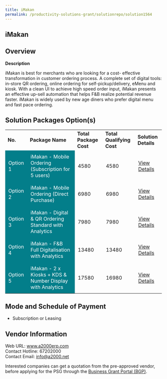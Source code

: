 ```yaml
---
title: iMakan
permalink: /productivity-solutions-grant/solutionrepo/solution1564
---
```


## iMakan

## Overview

**Description**

iMakan is best for merchants who are looking for a cost- effective transformation in customer ordering process. A complete set of digital tools: in-store QR ordering, online ordering for self-pickup/delivery, eMenu and kiosk. With a clean UI to achieve high speed order input, iMakan presents an effective up-sell automation that helps F&B realize potential revenue faster. 
iMakan is widely used by new age diners who prefer digital menu and fast pace ordering.

## Solution Packages Option(s)

<table>
<tr>
<td><b>No.</b></td>
<td><b>Package Name</b></td>
<td><b>Total Package Cost</b></td>
<td><b>Total Qualifying Cost</b></td>
<td><b>Solution Details</b></td>
</tr>
<tr>
<td style='padding: 10px; background-color: #037E8A; color: #FFFFFF;'>Option 1</td>
<td style='padding: 10px; background-color: #037E8A; color: #FFFFFF;'>iMakan - Mobile Ordering (Subscription for 5 users)</td>
<td style='padding: 10px;'>4580</td>
<td style='padding: 10px;'>4580</td>
<td style='padding: 10px;'><a href='https://www.gobusiness.gov.sg/images/psg/Desensitised_Megasafe_Annex_3_CR_wef_3_Dec_2020_Part_1.pdf' target='_blank'>View Details</a></td>
</tr>
<tr>
<td style='padding: 10px; background-color: #037E8A; color: #FFFFFF;'>Option 2</td>
<td style='padding: 10px; background-color: #037E8A; color: #FFFFFF;'>iMakan - Mobile Ordering (Direct Purchase) </td>
<td style='padding: 10px;'>6980</td>
<td style='padding: 10px;'>6980</td>
<td style='padding: 10px;'><a href='https://www.gobusiness.gov.sg/images/psg/Desensitised_Megasafe_Annex_3_CR_wef_3_Dec_2020_Part_2.pdf' target='_blank'>View Details</a></td>
</tr>
<tr>
<td style='padding: 10px; background-color: #037E8A; color: #FFFFFF;'>Option 3</td>
<td style='padding: 10px; background-color: #037E8A; color: #FFFFFF;'>iMakan - Digital & QR Ordering Standard with Analytics</td>
<td style='padding: 10px;'>7980</td>
<td style='padding: 10px;'>7980</td>
<td style='padding: 10px;'><a href='https://www.gobusiness.gov.sg/images/psg/Desensitised_Megasafe_Annex_3_CR_wef_3_Dec_2020_Part_3.pdf' target='_blank'>View Details</a></td>
</tr>
<tr>
<td style='padding: 10px; background-color: #037E8A; color: #FFFFFF;'>Option 4</td>
<td style='padding: 10px; background-color: #037E8A; color: #FFFFFF;'>iMakan - F&B Full Digitalisation with Analytics</td>
<td style='padding: 10px;'>13480</td>
<td style='padding: 10px;'>13480</td>
<td style='padding: 10px;'><a href='https://www.gobusiness.gov.sg/images/psg/Desensitised_Megasafe_Annex_3_CR_wef_3_Dec_2020_Part_4.pdf' target='_blank'>View Details</a></td>
</tr>
<tr>
<td style='padding: 10px; background-color: #037E8A; color: #FFFFFF;'>Option 5</td>
<td style='padding: 10px; background-color: #037E8A; color: #FFFFFF;'>iMakan - 2 x Kiosks + KDS & Number Display with Analytics</td>
<td style='padding: 10px;'>17580</td>
<td style='padding: 10px;'>16980</td>
<td style='padding: 10px;'><a href='https://www.gobusiness.gov.sg/images/psg/Desensitised_Megasafe_Annex_3_CR_wef_3_Dec_2020_Part_5.pdf' target='_blank'>View Details</a></td>
</tr>
</table>

## Mode and Schedule of Payment

 - Subscription or Leasing

## Vendor Information

 Web URL: www.a2000erp.com <br>Contact Hotline: 67202000 <br>Contact Email: info@a2000.net <br>

Interested companies can get a quotation from the pre-approved vendor, before applying for the PSG through the <a href='https://www.businessgrants.gov.sg/' target='_blank' rel='noopener'>Business Grant Portal (BGP)</a>.

<script src="/jquery/resize-tables.js"></script>
